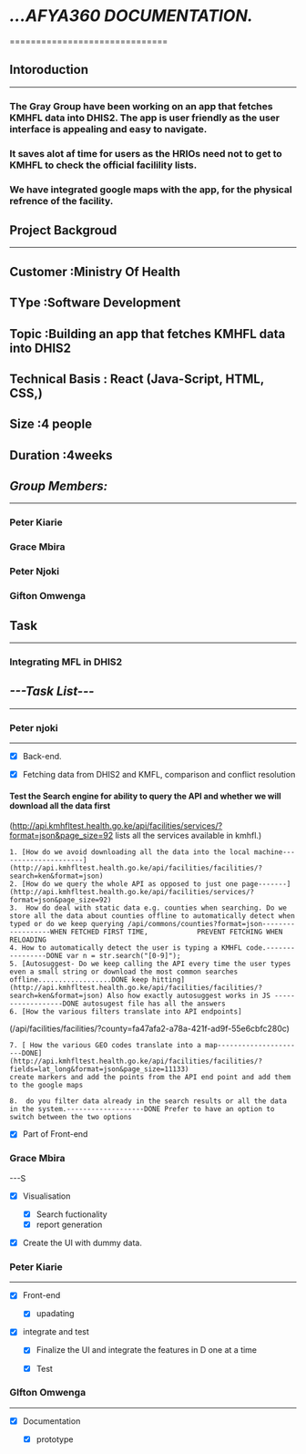



#  *__...AFYA360 DOCUMENTATION.__*
==============================

## Intoroduction
---
### The Gray Group have been working on an app that fetches KMHFL data into DHIS2. The app is user friendly as the user interface is appealing and easy to navigate. 
### It saves alot af time for users as the HRIOs need not to get to KMHFL to check the official facilility lists.
### We have integrated google maps with the app, for the physical refrence of the facility.


## Project Backgroud
---

 Customer     :Ministry Of Health
 -----------
 TYpe         :Software Development
 -----------
 Topic        :Building an app that fetches KMHFL data into DHIS2
 -----------
 Technical Basis  : React (Java-Script, HTML, CSS,)
 ---------------
 Size        :4 people
 -----------
 Duration    :4weeks
 -----------


 






## *Group Members:*
---
### Peter Kiarie
### Grace Mbira
### Peter Njoki
### Gifton Omwenga

## Task 
---
### Integrating MFL in DHIS2

## *---Task List---*
---


### Peter njoki
---
 -[x] Back-end.

 -[x] Fetching data from DHIS2 and KMFL, comparison and conflict resolution 

 #### Test the Search engine for ability to query the API and whether we will download all the data first
(http://api.kmhfltest.health.go.ke/api/facilities/services/?format=json&page_size=92 lists all the services available in kmhfl.)

    1. [How do we avoid downloading all the data into the local machine---------------------](http://api.kmhfltest.health.go.ke/api/facilities/facilities/?search=ken&format=json)
	2. [How do we query the whole API as opposed to just one page-------](http://api.kmhfltest.health.go.ke/api/facilities/services/?format=json&page_size=92)
	3.  How do deal with static data e.g. counties when searching. Do we store all the data about counties offline to automatically detect when typed or do we keep querying /api/commons/counties?format=json------------------WHEN FETCHED FIRST TIME, 			PREVENT FETCHING WHEN RELOADING 
	4. How to automatically detect the user is typing a KMHFL code.----------------DONE var n = str.search("[0-9]");
	5. [Autosuggest- Do we keep calling the API every time the user types even a small string or download the most common searches offline..................DONE keep hitting](http://api.kmhfltest.health.go.ke/api/facilities/facilities/?search=ken&format=json) Also how exactly autosuggest works in JS ------------------DONE autosugest file has all the answers
	6. [How the various filters translate into API endpoints]

(/api/facilities/facilities/?county=fa47afa2-a78a-421f-ad9f-55e6cbfc280c)

	7. [ How the various GEO codes translate into a map----------------------DONE]
	(http://api.kmhfltest.health.go.ke/api/facilities/facilities/?fields=lat_long&format=json&page_size=11133)
	create markers and add the points from the API end point and add them to the google maps

	8.  do you filter data already in the search results or all the data in the system.-------------------DONE Prefer to have an option to switch between the two options

 
 -[x] Part of Front-end

### Grace Mbira
---S
 -[x] Visualisation


     -[x] Search fuctionality 
     -[x] report generation

 -[x] Create the UI with dummy data.

### Peter Kiarie
---
 -[x] Front-end

      -[x] upadating

 -[x] integrate and test

	-[x] Finalize the UI and integrate the features in D one at a time

	-[x] Test
### GIfton Omwenga
---
 -[x] Documentation
    
    -[x] prototype
    